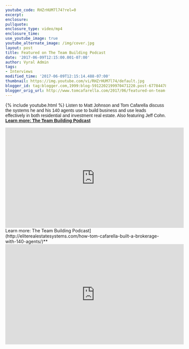 ```yaml
---
youtube_code: RHZrHUM7l74?rel=0
excerpt:
enclosure:
pullquote:
enclosure_type: video/mp4
enclosure_time:
use_youtube_image: true
youtube_alternate_image: /img/cover.jpg
layout: post
title: Featured on The Team Building Podcast
date: '2017-06-09T12:15:00.001-07:00'
author: Vyral Admin
tags:
- Interviews
modified_time: '2017-06-09T12:15:14.488-07:00'
thumbnail: https://img.youtube.com/vi/RHZrHUM7l74/default.jpg
blogger_id: tag:blogger.com,1999:blog-5912202199970471220.post-6778447853742808147
blogger_orig_url: http://www.tomcafarella.com/2017/06/featured-on-team-building-podcast.html
---
```

{% include youtube.html %}
<span style="font-size: normal;"><span style="font-family: &quot;arial&quot; , &quot;helvetica&quot; , sans-serif;">Listen to Matt Johnson and Tom Cafarella discuss the systems he and his 140 agents use to build business and use leads effectively in both residential and investment real estate. Also featuring Jeff Cohn. 
<span style="font-size: normal;"><span style="font-family: &quot;arial&quot; , &quot;helvetica&quot; , sans-serif;"> 
**[<span style="font-size: normal;"><span style="font-family: &quot;arial&quot; , &quot;helvetica&quot; , sans-serif;">Learn more: The Team Building Podcast](http://eliterealestatesystems.com/how-tom-cafarella-built-a-brokerage-with-140-agents/)** 

<iframe allowfullscreen="" frameborder="0" height="315" src="https://www.youtube.com/embed/RHZrHUM7l74?rel=0" width="560"></iframe> Learn more: The Team Building Podcast](http://eliterealestatesystems.com/how-tom-cafarella-built-a-brokerage-with-140-agents/)** 

<iframe allowfullscreen="" frameborder="0" height="315" src="https://www.youtube.com/embed/RHZrHUM7l74?rel=0" width="560"></iframe> 